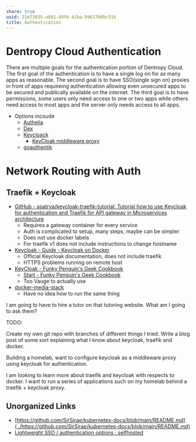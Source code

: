 ```yaml
---
share: true
uuid: 21e73835-a891-49f6-b1ba-096370dbc51b
title: Authentication
---
```

# Dentropy Cloud Authentication

There are multiple goals for the authentication portion of Dentropy Cloud. The first goal of the authentication is to have a single log on for as many apps as reasonable. The second goal is to have SSO(single sign on) proxies in front of apps requireing authentication allowing even unsecured apps to be secured and publically available on the internet. The third goal is to have permissions, some users only need access to one or two apps while others need access to most apps and the server only needs access to all apps.

* Options incoude
  * [Authelia](https://www.authelia.com/docs/getting-started.html)
  * [Dex](https://dexidp.io/docs/getting-started/)
  * [Keycloack ](https://www.google.com/search?client=firefox-b-d&q=Keycloack+Docker+Docs)
    * [KeyCloak middleware proxy](https://geek-cookbook.funkypenguin.co.nz/ha-docker-swarm/traefik-forward-auth/keycloak/)
  * [goauthentik](https://goauthentik.io/docs/installation/docker-compose)

# Network Routing with Auth
Traefik + Keycloak
------------------

*   [GitHub - asatrya/keycloak-traefik-tutorial: Tutorial how to use Keycloak for authentication and Traefik for API gateway in Microservices architecture](https://github.com/asatrya/keycloak-traefik-tutorial)
    *   Requires a gateway container for every service
    *   Auth is complicated to setup, many steps, maybe can be simpler
    *   Does not use docker labels
    *   For traefik v1 does not include instructions to change hostname
*   [Keycloak - Guide - Keycloak on Docker](https://www.keycloak.org/getting-started/getting-started-docker)
    *   Official Keycloak documentation, does not include traefik
    *   HTTPS problems running on remote host
*   [KeyCloak - Funky Penguin's Geek Cookbook](https://geek-cookbook.funkypenguin.co.nz/ha-docker-swarm/traefik-forward-auth/keycloak/)
    *   [Start - Funky Penguin's Geek Cookbook](https://geek-cookbook.funkypenguin.co.nz/ha-docker-swarm/traefik-forward-auth/)
    *   Too Vauge to actually use
*   [docker-media-stack](../#root/5jZXv85ROHUf/nWnCFYtTJa52/de3eRAqBVWY0)
    *   Have no idea how to run the same thing

I am going to have to hire a tutor on that tutoring website. What am I going to ask them?

TODO:

Create my own git repo with branches of different things I tried.
Write a blog post of some sort explaining what I know about keycloak, traefik and docker.

Building a homelab, want to configure keycloak as a middleware proxy using keycloak for authentication.

I am looking to learn more about traefik and keycloak with respects to docker. I want to run a series of applications such on my homelab behind a traefik + keycloak proxy. 


## Unorganized Links

* [https://github.com/SirSirae/kubernetes-docs/blob/main/README.md](../https://github.com/SirSirae/kubernetes-docs/blob/main/README.md)
* [Lightweight SSO / authentication options : selfhosted](https://old.reddit.com/r/selfhosted/comments/ktq8t9/lightweight_sso_authentication_options/)
